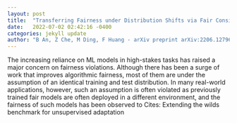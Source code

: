 ```yaml
---
layout: post
title:  "Transferring Fairness under Distribution Shifts via Fair Consistency Regularization"
date:   2022-07-02 02:42:16 -0400
categories: jekyll update
author: "B An, Z Che, M Ding, F Huang - arXiv preprint arXiv:2206.12796, 2022"
---
```

The increasing reliance on ML models in high-stakes tasks has raised a major concern on fairness violations. Although there has been a surge of work that improves algorithmic fairness, most of them are under the assumption of an identical training and test distribution. In many real-world applications, however, such an assumption is often violated as previously trained fair models are often deployed in a different environment, and the fairness of such models has been observed to 
Cites: Extending the wilds benchmark for unsupervised adaptation